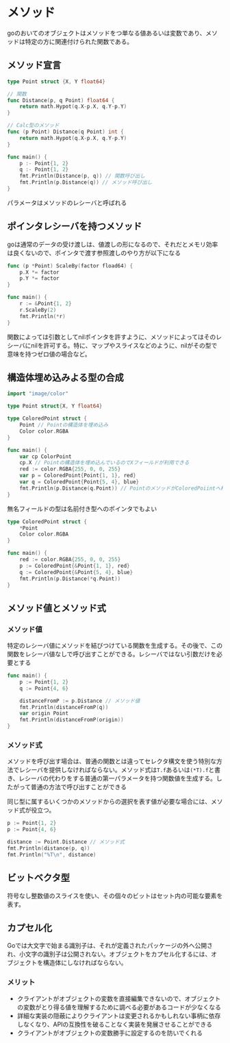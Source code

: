 # メソッド

goのおいてのオブジェクトはメソッドをつ単なる値あるいは変数であり、メソッドは特定の方に関連付けられた関数である。

## メソッド宣言

```go
type Point struct {X, Y float64}

// 関数
func Distance(p, q Point) float64 {
    return math.Hypot(q.X-p.X, q.Y-p.Y)
}

// Calc型のメソッド
func (p Point) Distance(q Point) int {
    return math.Hypot(q.X-p.X, q.Y-p.Y)
}

func main() {
    p :- Point{1, 2}
    q :- Point{1, 2}
    fmt.Println(Distance(p, q)) // 関数呼び出し
    fmt.Println(p.Distance(q)) // メソッド呼び出し
}
```

パラメータはメソッドのレシーバと呼ばれる

## ポインタレシーバを持つメソッド

goは通常のデータの受け渡しは、値渡しの形になるので、それだとメモリ効率は良くないので、ポインタで渡す参照渡しのやり方が以下になる

```go
func (p *Point) ScaleBy(factor fload64) {
    p.X *= factor
    p.Y *= factor
}

func main() {
    r := &Point{1, 2}
    r.ScaleBy(2)
    fmt.Println(*r)
}
```

関数によっては引数としてnilポインタを許すように、メソッドによってはそのレシーバにnilを許可する。特に、マップやスライスなどのように、nilがその型で意味を持つゼロ値の場合など。

## 構造体埋め込みよる型の合成

```go
import "image/color"

type Point struct{X, Y float64}

type ColoredPoint struct {
    Point // Pointの構造体を埋め込み
    Color color.RGBA
}

func main() {
    var cp ColorPoint
    cp.X // Pointの構造体を埋め込んでいるのでXフィールドが利用できる
    red := color.RGBA{255, 0, 0, 255}
    var p = ColoredPoint{Point{1, 1}, red}
    var q = ColoredPoint{Point{5, 4}, blue}
    fmt.Println(p.Distance(q.Point)) // PointのメソッドがColoredPoiintへ格上げされている
}
```

無名フィールドの型は名前付き型へのポインタでもよい

```go
type ColoredPoint struct {
    *Point
    Color color.RGBA
}

func main() {
    red := color.RGBA{255, 0, 0, 255}
    p := ColoredPoint{&Point{1, 1}, red}
    q := ColoredPoint{&Point{5, 4}, blue}
    fmt.Println(p.Distance(*q.Point))
}
```

## メソッド値とメソッド式

### メソッド値

特定のレシーバ値にメソッドを結びつけている関数を生成する。その後で、この関数をレシーバ値なしで呼び出すことができる。レシーバではない引数だけを必要とする

```go
func main() {
    p := Point{1, 2}
    q := Point{4, 6}

    distanceFromP := p.Distance // メソッド値
    fmt.Println(distanceFromP(q))
    var origin Point
    fmt.Println(distanceFromP(origin))
}
```

### メソッド式

メソッドを呼び出す場合は、普通の関数とは違ってセレクタ構文を使う特別な方法でレシーバを提供しなければならない。メソッド式は`T.f`あるいは`(*T).f`と書き、レシーバの代わりをする普通の第一パラメータを持つ関数値を生成する。したがって普通の方法で呼び出すことができる

同じ型に属するいくつかのメソッドからの選択を表す値が必要な場合には、メソッド式が役立つ。

```go
p := Point{1, 2}
p := Point{4, 6}

distance := Point.Distance // メソッド式
fmt.Println(distance(p, q))
fmt.Println("%T\n", distance)

```

## ビットベクタ型

符号なし整数値のスライスを使い、その個々のビットはセット内の可能な要素を表す。

## カプセル化

Goでは大文字で始まる識別子は、それが定義されたパッケージの外へ公開され、小文字の識別子は公開されない。オブジェクトをカプセル化するには、オブジェクトを構造体にしなければならない。

### メリット

- クライアントがオブジェクトの変数を直接編集できないので、オブジェクトの変数がとり得る値を理解するために調べる必要があるコードが少なくなる
- 詳細な実装の隠蔽によりクライアントは変更されるかもしれない事柄に依存しなくなり、APIの互換性を破ることなく実装を発展させることができる
- クライアントがオブジェクトの変数勝手に設定するのを防いでくれる
